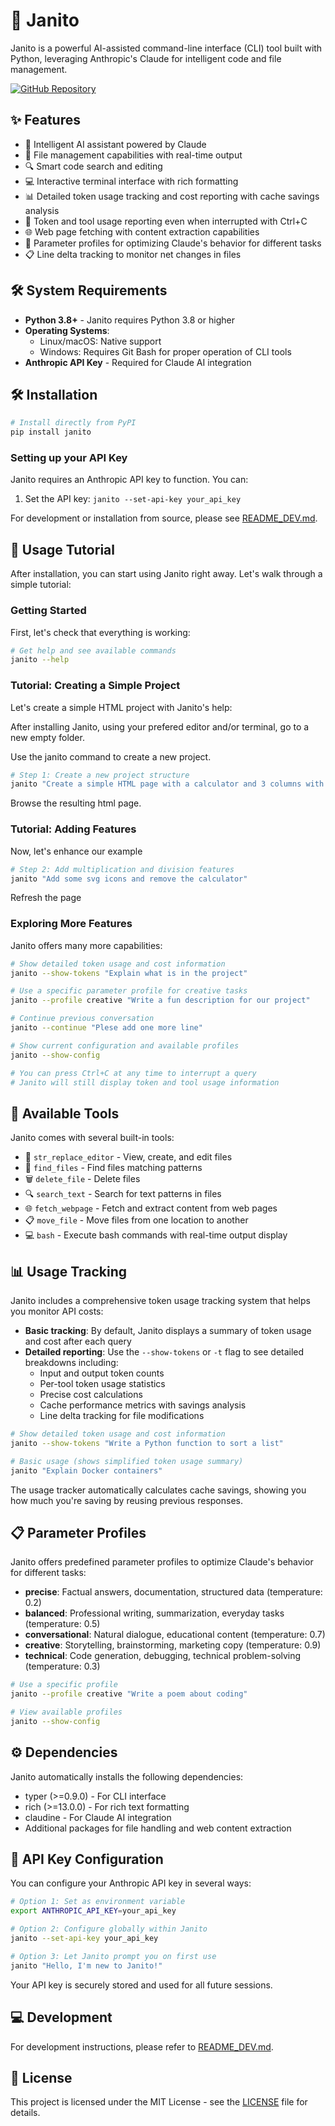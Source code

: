 # 🤖 Janito

Janito is a powerful AI-assisted command-line interface (CLI) tool built with Python, leveraging Anthropic's Claude for intelligent code and file management.

[![GitHub Repository](https://img.shields.io/badge/GitHub-Repository-blue?logo=github)](https://github.com/joaompinto/janito)

## ✨ Features

- 🧠 Intelligent AI assistant powered by Claude
- 📁 File management capabilities with real-time output
- 🔍 Smart code search and editing
- 💻 Interactive terminal interface with rich formatting
- 📊 Detailed token usage tracking and cost reporting with cache savings analysis
- 🛑 Token and tool usage reporting even when interrupted with Ctrl+C
- 🌐 Web page fetching with content extraction capabilities
- 🔄 Parameter profiles for optimizing Claude's behavior for different tasks
- 📋 Line delta tracking to monitor net changes in files

## 🛠️ System Requirements

- **Python 3.8+** - Janito requires Python 3.8 or higher
- **Operating Systems**:
  - Linux/macOS: Native support
  - Windows: Requires Git Bash for proper operation of CLI tools
- **Anthropic API Key** - Required for Claude AI integration

## 🛠️ Installation

```bash
# Install directly from PyPI
pip install janito
```

### Setting up your API Key

Janito requires an Anthropic API key to function. You can:
1. Set the API key: `janito --set-api-key your_api_key`

For development or installation from source, please see [README_DEV.md](README_DEV.md).

## 🚀 Usage Tutorial

After installation, you can start using Janito right away. Let's walk through a simple tutorial:

### Getting Started

First, let's check that everything is working:

```bash
# Get help and see available commands
janito --help
```

### Tutorial: Creating a Simple Project

Let's create a simple HTML project with Janito's help:

After installing Janito, using your prefered editor and/or terminal, go to a new empty folder.

Use the janito command to create a new project.

```bash
# Step 1: Create a new project structure
janito "Create a simple HTML page with a calculator and 3 columns with text for the 3 main activities of the Kazakh culture"
```
Browse the resulting html page.

### Tutorial: Adding Features

Now, let's enhance our example

```bash
# Step 2: Add multiplication and division features
janito "Add some svg icons and remove the calculator"

```

Refresh the page

### Exploring More Features

Janito offers many more capabilities:

```bash
# Show detailed token usage and cost information
janito --show-tokens "Explain what is in the project"

# Use a specific parameter profile for creative tasks
janito --profile creative "Write a fun description for our project"

# Continue previous conversation
janito --continue "Plese add one more line"

# Show current configuration and available profiles
janito --show-config

# You can press Ctrl+C at any time to interrupt a query
# Janito will still display token and tool usage information
```

## 🔧 Available Tools

Janito comes with several built-in tools:
- 📄 `str_replace_editor` - View, create, and edit files
- 🔎 `find_files` - Find files matching patterns
- 🗑️ `delete_file` - Delete files
- 🔍 `search_text` - Search for text patterns in files
- 🌐 `fetch_webpage` - Fetch and extract content from web pages
- 📋 `move_file` - Move files from one location to another
- 💻 `bash` - Execute bash commands with real-time output display

## 📊 Usage Tracking

Janito includes a comprehensive token usage tracking system that helps you monitor API costs:

- **Basic tracking**: By default, Janito displays a summary of token usage and cost after each query
- **Detailed reporting**: Use the `--show-tokens` or `-t` flag to see detailed breakdowns including:
  - Input and output token counts
  - Per-tool token usage statistics
  - Precise cost calculations
  - Cache performance metrics with savings analysis
  - Line delta tracking for file modifications

```bash
# Show detailed token usage and cost information
janito --show-tokens "Write a Python function to sort a list"

# Basic usage (shows simplified token usage summary)
janito "Explain Docker containers"
```

The usage tracker automatically calculates cache savings, showing you how much you're saving by reusing previous responses.

## 📋 Parameter Profiles

Janito offers predefined parameter profiles to optimize Claude's behavior for different tasks:

- **precise**: Factual answers, documentation, structured data (temperature: 0.2)
- **balanced**: Professional writing, summarization, everyday tasks (temperature: 0.5)
- **conversational**: Natural dialogue, educational content (temperature: 0.7)
- **creative**: Storytelling, brainstorming, marketing copy (temperature: 0.9)
- **technical**: Code generation, debugging, technical problem-solving (temperature: 0.3)

```bash
# Use a specific profile
janito --profile creative "Write a poem about coding"

# View available profiles
janito --show-config
```

## ⚙️ Dependencies

Janito automatically installs the following dependencies:
- typer (>=0.9.0) - For CLI interface
- rich (>=13.0.0) - For rich text formatting
- claudine - For Claude AI integration
- Additional packages for file handling and web content extraction

## 🔑 API Key Configuration

You can configure your Anthropic API key in several ways:

```bash
# Option 1: Set as environment variable
export ANTHROPIC_API_KEY=your_api_key

# Option 2: Configure globally within Janito
janito --set-api-key your_api_key

# Option 3: Let Janito prompt you on first use
janito "Hello, I'm new to Janito!"
```

Your API key is securely stored and used for all future sessions.

## 💻 Development

For development instructions, please refer to [README_DEV.md](README_DEV.md).

## 📜 License

This project is licensed under the MIT License - see the [LICENSE](LICENSE) file for details.